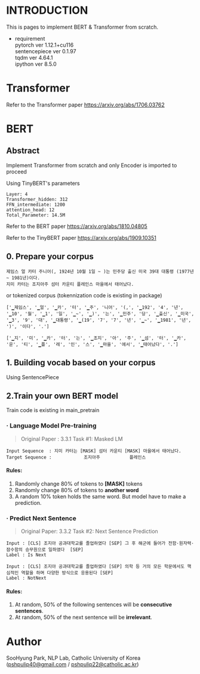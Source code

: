 # INTRODUCTION
This is pages to implement BERT & Transformer from scratch.

* requirement\
pytorch ver 1.12.1+cu116\
sentencepiece ver 0.1.97\
tqdm ver 4.64.1\
ipython ver 8.5.0

# Transformer
Refer to the Transformer paper
https://arxiv.org/abs/1706.03762

# BERT

## Abstract
Implement Transformer from scratch and only Encoder is imported to proceed

Using TinyBERT's parameters

```
Layer: 4
Transformer_hidden: 312
FFN_intermediate: 1200
attention_head: 12
Total_Parameter: 14.5M
```

Refer to the BERT paper
https://arxiv.org/abs/1810.04805

Refer to the TinyBERT paper
https://arxiv.org/abs/1909.10351

## 0. Prepare your corpus
```
제임스 얼 카터 주니어(, 1924년 10월 1일 ~ )는 민주당 출신 미국 39대 대통령 (1977년 ~ 1981년)이다.
지미 카터는 조지아주 섬터 카운티 플레인스 마을에서 태어났다.
```

or tokenized corpus (tokennization code is existing in package)
```
['▁제임스', '▁얼', '▁카', '터', '▁주', '니어', '(,', '▁192', '4', '년', '▁10', '월', '▁1', '일', '▁~', '▁)', '는', '▁민주', '당', '▁출신', '▁미국', '▁3', '9', '대', '▁대통령', '▁(19', '7', '7', '년', '▁~', '▁1981', '년', ')', '이다', '.']

['▁지', '미', '▁카', '터', '는', '▁조지', '아', '주', '▁섬', '터', '▁카', '운', '티', '▁플', '레', '인', '스', '▁마을', '에서', '▁태어났다', '.']
```

## 1. Building vocab based on your corpus
Using SentencePiece

## 2.Train your own BERT model
Train code is existing in main_pretrain

### · Language Model Pre-training
> Original Paper : 3.3.1 Task #1: Masked LM
```
Input Sequence  : 지미 카터는 [MASK] 섬터 카운티 [MASK] 마을에서 태어났다.
Target Sequence :            조지아주           플레인스
```

#### Rules:

1. Randomly change 80% of tokens to **[MASK]** tokens
2. Randomly change 80% of tokens to **another word** 
3. A random 10% token holds the same word. But model have to make a prediction.

### · Predict Next Sentence
> Original Paper: 3.3.2 Task #2: Next Sentence Prediction
```
Input : [CLS] 조지아 공과대학교를 졸업하였다 [SEP] 그 후 해군에 들어가 전함·원자력·잠수함의 승무원으로 일하였다  [SEP]
Label : Is Next

Input : [CLS] 조지아 공과대학교를 졸업하였다 [SEP] 의학 등 거의 모든 학문에서도 핵심적인 역할을 하며 다양한 방식으로 응용된다 [SEP]
Label : NotNext
```

#### Rules:

1. At random, 50% of the following sentences will be **consecutive sentences**.
2. At random, 50% of the next sentence will be **irrelevant**.

# Author
SooHyung Park, NLP Lab, Catholic University of Korea
(pshpulip40@gmail.com / pshpulip22@catholic.ac.kr)
